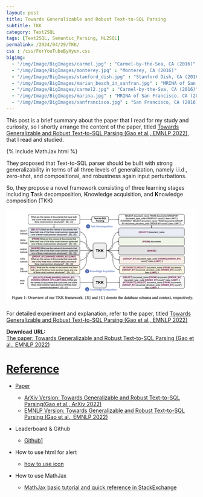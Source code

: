 ```yaml
---
layout: post
title: Towards Generalizable and Robust Text-to-SQL Parsing
subtitle: TKK
category: Text2SQL
tags: [Text2SQL, Semantic_Parsing, NL2SQL]
permalink: /2024/04/29/TKK/
css : /css/ForYouTubeByHyun.css
bigimg: 
  - "/img/Image/BigImages/carmel.jpg" : "Carmel-by-the-Sea, CA (2016)"
  - "/img/Image/BigImages/monterey.jpg" : "Monterey, CA (2016)"
  - "/img/Image/BigImages/stanford_dish.jpg" : "Stanford Dish, CA (2016)"
  - "/img/Image/BigImages/marian_beach_in_sanfran.jpg" : "MRINA of San Francisco, CA (2016)"
  - "/img/Image/BigImages/carmel2.jpg" : "Carmel-by-the-Sea, CA (2016)"
  - "/img/Image/BigImages/marina.jpg" : "MRINA of San Francisco, CA (2016)"
  - "/img/Image/BigImages/sanfrancisco.jpg" : "San Francisco, CA (2016)"
---
```


This post is a brief summary about the paper that I read for my study and curiosity, so I shortly arrange the content of the paper, titled [Towards Generalizable and Robust Text-to-SQL Parsing (Gao et al., EMNLP 2022)](https://aclanthology.org/2022.findings-emnlp.155/), that I read and studied. 

{% include MathJax.html %}

They proposed that Text-to-SQL parser should be built with strong generalizability in terms of all three levels of generalization, namely i.i.d., zero-shot, and compositional, and robustness again input perturbations.

So, they propose a novel framework consisting of three learning stages including **T**ask decomposition, **K**nowledge acquisition, and **K**nowledge composition (TKK)

![Gao et al., EMNLP 2022](/img/Image/NaturalLanguageProcessing/Papers/Text2SQL/2024-04-29-TKK/TKK_figure1.png)


For detailed experiment and explanation, refer to the paper, titled [Towards Generalizable and Robust Text-to-SQL Parsing (Gao et al., EMNLP 2022)](https://aclanthology.org/2022.findings-emnlp.155/)

<div class="alert alert-success" role="alert"><i class="fa fa-paperclip fa-lg"></i> <b>Download URL: </b><br>
  <a href="https://aclanthology.org/2022.findings-emnlp.155/">The paper: Towards Generalizable and Robust Text-to-SQL Parsing (Gao et al., EMNLP 2022)</div>

# Reference 

- Paper 
  - [ArXiv Version: Towards Generalizable and Robust Text-to-SQL Parsing(Gao et al., ArXiv 2022)](https://arxiv.org/abs/2210.12674)
  - [EMNLP Version: Towards Generalizable and Robust Text-to-SQL Parsing (Gao et al., EMNLP 2022)](https://aclanthology.org/2022.findings-emnlp.155/)
    
- Leaderboard & Github
  -  [Github1](https://github.com/AlibabaResearch/DAMO-ConvAI/tree/main/tkk)
  
- How to use html for alert
  - [how to use icon](http://idratherbewriting.com/documentation-theme-jekyll/mydoc_icons.html)
 
- How to use MathJax 
  - [MathJax basic tutorial and quick reference in StackExchange](https://math.meta.stackexchange.com/questions/5020/mathjax-basic-tutorial-and-quick-reference)

